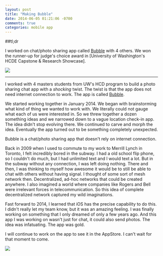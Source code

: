 ```yaml
---
layout: post
title: "Making Bubble"
date: 2014-06-05 01:21:06 -0700
comments: true
categories: mobile app
---
```


##tl;dr

I worked on chat/photo sharing app called [Bubble](http://app-bubble.com)
with 4 others. We won the runner-up for
judge's choice award in [University of Washington's
HCDE Capstone & Research Showcase].

![](http://i.imgur.com/Rre9eGu.jpg)

---

I worked with 4 masters students from UW's HCD program to build a photo sharing
chat app with a *shocking* twist. The twist is that the app does not need
internet connection to work. The app is called [Bubble](http://hcdeevee.tumblr.com/).

We started working together in January 2014. We began
with brainstorming what kind of thing we wanted
to work with. We literally could not gauge what each
of us were interested in. So we threw together a dozen
something ideas and we narrowed down to a vague
location check-in app. The idea didn't stop evolving there. We continued to carve
and morph the idea. Eventually the app turned out to be
something completely unexpected.

Bubble is a chat/photo sharing app that doesn't
rely on internet connection.

Back in 2009 when I used to commute to my work to Merrill Lynch
in Toronto, I felt incredibly bored in the subway.
I had a old school flip phone, so I couldn't do much,
but I had unlimited text and I would text a lot.
But in the subway without any connection, I was left
doing nothing. There and then, I was thinking to myself
how awesome it would be to still be able to chat
with others without having signal. I thought of
some sort of mesh network then. Decentralized, ad-hoc
networks that could be created anywhere. I also
imagined a world where companies like Rogers and Bell
were irrelevant forces in telecommunication. So this
idea of complete decentralized network captured
my wild imaginations.

Fast forward to 2014, I learned that iOS has the
precise capability to do this. I didn't really let
my team know, but it was an amazing feeling. I was
finally working on something that I only dreamed of
only a few years ago. And this app I was working on
wasn't just for chat, it could also send photos. The
idea was infatuating. The app was gold.

I will continue to work on the app to see it in the AppStore.
I can't wait for that moment to come.

![](http://i.imgur.com/ADoh5P6.jpg)
